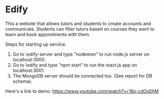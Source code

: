 # Edify


This a website that allows tutors and students to create accounts and communicate.
Students can filter tutors based on courses they want to learn and book appointments with them.


Steps for starting up service:
1. Go to \edify-server and type "nodemon" to run node.js server on localhost:3000.
2. Go to \edify and type "npm start" to run the react.js app on localhost:3001.
3. The MongoDB server should be connected too. (See report for DB schema).


Here's a link to demo:
https://www.youtube.com/watch?v=18o-cdOs5hM
